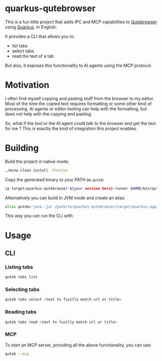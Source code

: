 # quarkus-qutebrowser

This is a fun little project that adds IPC and MCP capabilities to [Qutebrowser](http://qutebrowser.org) using [Quarkus](https://quarkus.io/).
In English:

It provides a CLI that allows you to:

- list tabs
- select tabs
- read the text of a tab

But also, it exposes this functionality to AI agents using the MCP protocol.

# Motivation

I often find myself copying and pasting stuff from the browser to my editor.
Most of the time the copied text requires formatting or some other kind of processing.
AI agents or editor tooling can help with the formatting, but does not help with the copying and pasting.

So, what if the tool or the AI agent could talk to the browser and get the text for me ?
This is exactly the kind of integration this project enables.

# Building

Build the project in native mode:

```bash
./mvnw clean install -Pnative
```

Copy the generated binary to your PATH as `quteb`:

```bash
cp target/quarkus-qutebrowser-${your version here}-runner $HOME/bin/quteb
```

Alternatively you can build in JVM mode and create an alias:

```bash
alias quteb='java -jar /path/to/quarkus-qutebrowser/target/quarkus-app/quarkus-run.jar'
```
This way you can run the CLI with:

# Usage

## CLI

### Listing tabs

```bash
quteb tabs list
```

### Selecting tabs

```bash
quteb tabs select <text to fuzilly match url or title>
```

### Reading tabs

```bash
quteb tabs read <text to fuzilly match url or title>
```

### MCP

To start an MCP server, providing all the above functionality, you can use:

```bash
quteb --mcp
```
